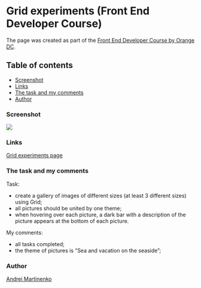 # Grid experiments (Front End Developer Course)

The page was created as part of the [Front End Developer Course by Orange DC](https://digitalcenter.orange.md/).

## Table of contents
- [Screenshot](#screenshot)
- [Links](#links)
- [The task and my comments](#the-task-and-my-comments)
- [Author](#author)

### Screenshot

![](./images/screenshot.png)

### Links

[Grid experiments page](#)

### The task and my comments

Task:
- create a gallery of images of different sizes (at least 3 different sizes) using Grid;
- all pictures should be united by one theme;
- when hovering over each picture, a dark bar with a description of the picture appears at the bottom of each picture.

My comments:
- all tasks completed;
- the theme of pictures is “Sea and vacation on the seaside”;

### Author

[Andrei Martinenko](https://github.com/AxinitM)
